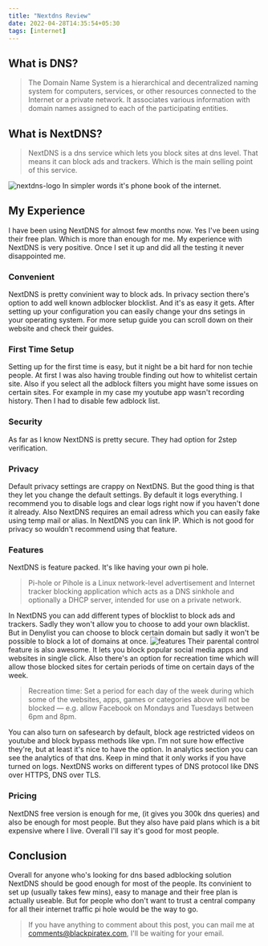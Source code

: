 ```yaml
---
title: "Nextdns Review"
date: 2022-04-28T14:35:54+05:30
tags: [internet]
---
```

## What is DNS?
> The Domain Name System is a hierarchical and decentralized naming system for computers, services, or other resources connected to the Internet or a private network. It associates various information with domain names assigned to each of the participating entities.

## What is NextDNS?
> NextDNS is a dns service which lets you block sites at dns level. That means it can block ads and trackers. Which is the main selling point of this service.

![nextdns-logo](/img/nextdns-logo.png)
In simpler words it's phone book of the internet. 
## My Experience 
I have been using NextDNS for almost few months now. Yes I've been using their free plan. Which is more than enough for me. My experience with NextDNS is very positive. Once I set it up and did all the testing it never disappointed me. 

### Convenient
NextDNS is pretty convinient way to block ads. In privacy section there's option to add well known adblocker blocklist. And it's as easy it gets. After setting up your configuration you can easily change your dns setings in your operating system.
For more setup guide you can scroll down on their website and check their guides.

### First Time Setup
Setting up for the first time is easy, but it night be a bit hard for non techie people. At first I was also having trouble finding out how to whitelist certain site. Also if you select all the adblock filters you might have some issues on certain sites. For example in my case my youtube app wasn't recording history. Then I had to disable few adblock list. 

### Security
As far as I know NextDNS is pretty secure. They had option for 2step verification.

### Privacy
Default privacy settings are crappy on NextDNS. But the good thing is that they let you change the default settings. By default it logs everything. I recommend you to disable logs and clear logs right now if you haven't done it already. Also NextDNS requires an email adress which you can easily fake using temp mail or alias.
In NextDNS you can link IP. Which is not good for privacy so wouldn't recommend using that feature.

### Features
NextDNS is feature packed. It's like having your own pi hole.
> Pi-hole or Pihole is a Linux network-level advertisement and Internet tracker blocking application which acts as a DNS sinkhole and optionally a DHCP server, intended for use on a private network.

In NextDNS you can add different types of blocklist to block ads and trackers. Sadly they won't allow you to choose to add your own blacklist. But in Denylist you can choose to block certain domain but sadly it won't be possible to block a lot of domains at once.
![features](/img/nextdns-2.png)
Their parental control feature is also awesome. It lets you block popular social media apps and websites in single click. Also there's an option for recreation time which will allow those blocked sites for certain periods of time on certain days of the week.
> Recreation time: Set a period for each day of the week during which some of the websites, apps, games or categories above will not be blocked — e.g. allow Facebook on Mondays and Tuesdays between 6pm and 8pm.

You can also turn on safesearch by default, block age restricted videos on youtube and block bypass methods like vpn. I'm not sure how effective they're, but at least it's nice to have the option.
In analytics section you can see the analytics of that dns. Keep in mind that it only works if you have turned on logs.
NextDNS works on different types of DNS protocol like DNS over HTTPS, DNS over TLS.

### Pricing
NextDNS free version is enough for me, (it gives you 300k dns queries) and also be enough for most people. But they also have paid plans which is a bit expensive where I live. Overall I'll say it's good for most people.

## Conclusion
Overall for anyone who's looking for dns based adblocking solution NextDNS should be good enough for most of the people. Its convinient to set up (usually takes few mins), easy to manage and their free plan is actually useable. But for people who don't want to trust a central company for all their internet traffic pi hole would be the way to go. 

> If you have anything to comment about this post, you can mail me at [comments@blackpiratex.com](mailto:comments@blackpiratex.com), I'll be waiting for your email.

